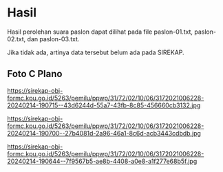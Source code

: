 # Hasil

Hasil perolehan suara paslon dapat dilihat pada file paslon-01.txt, paslon-02.txt, dan paslon-03.txt.

Jika tidak ada, artinya data tersebut belum ada pada SIREKAP.

## Foto C Plano

https://sirekap-obj-formc.kpu.go.id/5263/pemilu/ppwp/31/72/02/10/06/3172021006228-20240214-190715--43d6244d-55a7-43fb-8c85-456660cb3132.jpg

https://sirekap-obj-formc.kpu.go.id/5263/pemilu/ppwp/31/72/02/10/06/3172021006228-20240214-190700--27b4081d-2a96-46a1-8c6d-acb3443cdbdb.jpg

https://sirekap-obj-formc.kpu.go.id/5263/pemilu/ppwp/31/72/02/10/06/3172021006228-20240214-190644--7f9567b5-ae8b-4408-a0e8-a1f277e68b5f.jpg
